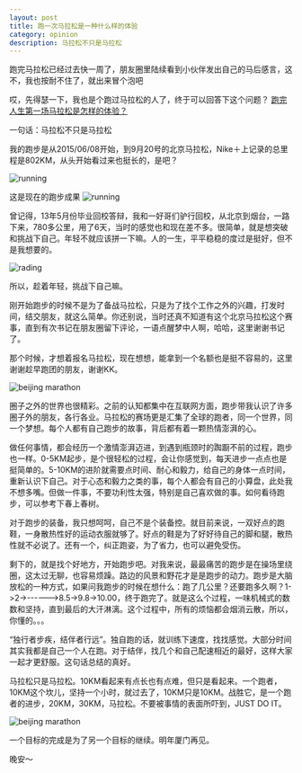 ```yaml
---
layout: post
title: 跑一次马拉松是一种什么样的体验
category: opinion
description: 马拉松不只是马拉松
---
```


跑完马拉松已经过去快一周了，朋友圈里陆续看到小伙伴发出自己的马后感言，这不，我也按耐不住了，就出来冒个泡吧

哎，先得瑟一下，我也是个跑过马拉松的人了，终于可以回答下这个问题？
[跑完人生第一场马拉松是怎样的体验？](http://www.zhihu.com/question/34201129)

一句话：马拉松不只是马拉松

我的跑步是从2015/06/08开始，到9月20号的北京马拉松，Nike＋上记录的总里程是802KM，从头开始看过来也挺长的，是吧？

![running](/images/2015_09/marathon/001.jpg)

这是现在的跑步成果
![running](/images/2015_09/marathon/002.jpg)

曾记得，13年5月份毕业回校答辩，我和一好哥们驴行回校，从北京到烟台，一路下来，780多公里，用了6天，当时的感觉也和现在差不多。很简单，就是想突破和挑战下自己。年轻不就应该拼一下嘛。人的一生，平平稳稳的度过是挺好，但不是我想要的。

![rading](/images/2015_09/marathon/006.jpg)

所以，趁着年轻，挑战下自己嘛。

刚开始跑步的时候不是为了备战马拉松，只是为了找个工作之外的兴趣，打发时间，结交朋友，就这么简单。你还别说，当时还真不知道有这个北京马拉松这个赛事，直到有次书记在朋友圈留下评论，一语点醒梦中人啊，哈哈，这里谢谢书记了。

那个时候，才想着报名马拉松，现在想想，能拿到一个名额也是挺不容易的，这里谢谢趁早跑团的朋友，谢谢KK。

![beijing marathon](/images/2015_09/marathon/004.jpg)

圈子之外的世界也很精彩。之前的认知都集中在互联网方面，跑步带我认识了许多圈子外的朋友，各行各业。马拉松的赛场更是汇集了全球的跑者，同一个世界，同一个梦想。每个人都有自己跑步的故事，背后都有着一颗热情澎湃的心。

做任何事情，都会经历一个激情澎湃迈进，到遇到瓶颈时的踟蹰不前的过程，跑步也一样。0-5KM起步，是个很轻松的过程，会让你感觉到，每天进步一点点也是挺简单的。5-10KM的进阶就需要点时间、耐心和毅力，给自己的身体一点时间，重新认识下自己。对于心态和毅力之类的事，每个人都会有自己的小算盘，此处我不想多嘴。但做一件事，不要功利性太强，特别是自己喜欢做的事。如何看待跑步，可以参考下春上春树。

对于跑步的装备，我只想呵呵，自己不是个装备控。就目前来说，一双好点的跑鞋，一身散热性好的运动衣服就够了。好点的鞋是为了好好待自己的脚和腿，散热性就不必说了。还有一个，纠正跑姿，为了省力，也可以避免受伤。

剩下的，就是找个好地方，开始跑步吧。对我来说，最最痛苦的跑步是在操场里绕圈，这太过无聊，也容易烦躁。路边的风景和野花才是是跑步的动力。跑步是大脑放松的一种方式，如果问我跑步的时候在想什么：跑了几公里？还要跑多久啊？1->2->------>8.5->9.8->10.00，终于跑完了。就是这么个过程，一味机械式的数数和坚持，直到最后的大汗淋漓。这个过程中，所有的烦恼都会烟消云散，所以，你懂的。。。

“独行者步疾，结伴者行远”。独自跑的话，就训练下速度，找找感觉。大部分时间其实我都是自己一个人在跑。对于结伴，找几个和自己配速相近的最好，这样大家一起才更舒服。这句话总结的真好。

马拉松只是马拉松。10KM看起来有点长也有点难，但只是看起来。一个跑者，10KM这个坎儿，坚持一个小时，就过去了，10KM只是10KM。战胜它，是一个跑者的进步，20KM，30KM，马拉松。不要被事情的表面所吓到，JUST DO IT。

![beijing marathon](/images/2015_09/marathon/003.jpg)

一个目标的完成是为了另一个目标的继续。明年厦门再见。

晚安～

[Duan Hong]:    http://dhong.co  "Duan Hong"
